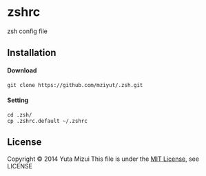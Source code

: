 zshrc
=====

zsh config file

## Installation
#### Download

	git clone https://github.com/mziyut/.zsh.git

#### Setting

	cd .zsh/
	cp .zshrc.default ~/.zshrc

## License
Copyright &copy; 2014 Yuta Mizui
This file is under the [MIT License][MIT], see LICENSE

[MIT]: http://www.opensource.org/licenses/mit-license.php